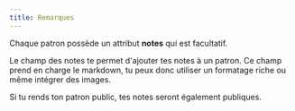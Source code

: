 ```yaml
---
title: Remarques
---
```


Chaque patron possède un attribut **notes** qui est facultatif.

Le champ des notes te permet d'ajouter tes notes à un patron. Ce champ prend en charge le markdown, tu peux donc utiliser un formatage riche ou même intégrer des images.

<Note>
Si tu rends ton patron public, tes notes seront également publiques.
</Note>
